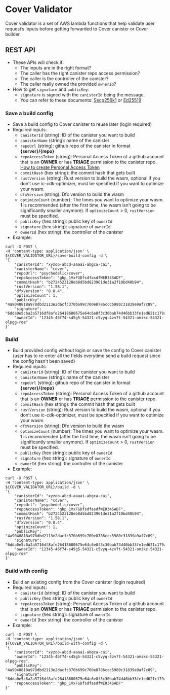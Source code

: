 # Cover Validator

Cover validator is a set of AWS lambda functions that help validate user request’s inputs before getting forwarded to Cover canister or Cover builder.

## REST API

- These APIs will check if:
  - The inputs are in the right format?
  - The caller has the right canister repo access permission?
  - The caller is the controller of the canister?
  - The caller really owned the provided `ownerId`?
- How to get `signature` and `publicKey`:
  - `signature` is signed with the `canisterId` being the message.
  - You can refer to these documents: [Secp256k1](https://github.com/dfinity/keysmith) or [Ed25519](https://github.com/Psychedelic/dfx-key)

### Save a build config

- Save a build config to Cover canister to reuse later (login required)
- Required inputs:
  - `canisterId` (string): ID of the canister you want to build
  - `canisterName` (string): name of the canister
  - `repoUrl` (string): github repo of the canister in format **{server}/{repo}**
  - `repoAccessToken` (string): Personal Access Token of a github account that is an **OWNER** or has **TRIAGE** permission to the canister repo. [How to create Personal Access Token](https://docs.github.com/en/authentication/keeping-your-account-and-data-secure/creating-a-personal-access-token)
  - `commitHash` (hex string): the commit hash that gets built
  - `rustVersion` (string): Rust version to build the wasm, optional if you don’t use ic-cdk-optimizer, must be specified if you want to optimize your wasm.
  - `dfxVersion` (string): Dfx version to build the wasm
  - `optimizeCount` (number): The times you want to optimize your wasm. 1 is recommended (after the first time, the wasm isn’t going to be significantly smaller anymore). If `optimizeCount` > 0, `rustVersion` must be specified.
  - `publicKey` (hex string): public key of `ownerId`
  - `signature` (hex string): signature of `ownerId`
  - `ownerId` (hex string): the controller of the canister
- Example:

```
curl -X POST \
-H 'content-type: application/json' \
${COVER_VALIDATOR_URL}/save-build-config -d \
'{
    "canisterId": "xyzoo-abcd-aaaai-abgca-cai",
    "canisterName": "cover",
    "repoUrl": "psychedelic/cover",
    "repoAccessToken": "ghp_1VxFGDfsdfasdfWER34SADF",
    "commitHash": "b2724523128eb8d5bd823961de31a2f10bd48b94",
    "rustVersion": "1.58.1",
    "dfxVersion": "0.8.4",
    "optimizeCount": 1,
    "publicKey": "4a9048818a978dbd2113e2dacfc370b699c700e8786ccc5980c31839a9af7c89",
    "signature": "6dda0e5c6a2a5716df8afe26418680675e64c6e8f3c30bab74d46bb33fe1ed621c179a7c8af2f554cbe213ddc89244f00c6cca95d43078aa24ac474075167164",
    "ownerId": "12345-46f74-s45g5-54321-c5vyq-4zv7t-54321-omikc-54321-olpgg-rqe"
}'
```

### Build

- Build provided config without login or save the config to Cover canister (user has to re-enter all the fields everytime send a build request since the config hasn't been saved)
- Required inputs:
  - `canisterId` (string): ID of the canister you want to build
  - `canisterName` (string): name of the canister
  - `repoUrl` (string): github repo of the canister in format **{server}/{repo}**
  - `repoAccessToken` (string): Personal Access Token of a github account that is an **OWNER** or has **TRIAGE** permission to the canister repo.
  - `commitHash` (hex string): the commit hash that gets built
  - `rustVersion` (string): Rust version to build the wasm, optional if you don’t use ic-cdk-optimizer, must be specified if you want to optimize your wasm.
  - `dfxVersion` (string): Dfx version to build the wasm
  - `optimizeCount` (number): The times you want to optimize your wasm. 1 is recommended (after the first time, the wasm isn’t going to be significantly smaller anymore). If `optimizeCount` > 0, `rustVersion` must be specified.
  - `publicKey` (hex string): public key of `ownerId`
  - `signature` (hex string): signature of `ownerId`
  - `ownerId` (hex string): the controller of the canister
- Example:

```
curl -X POST \
-H 'content-type: application/json' \
${COVER_VALIDATOR_URL}/build -d \
'{
    "canisterId": "xyzoo-abcd-aaaai-abgca-cai",
    "canisterName": "cover",
    "repoUrl": "psychedelic/cover",
    "repoAccessToken": "ghp_1VxFGDfsdfasdfWER34SADF",
    "commitHash": "b2724523128eb8d5bd823961de31a2f10bd48b94",
    "rustVersion": "1.58.1",
    "dfxVersion": "0.8.4",
    "optimizeCount": 1,
    "publicKey": "4a9048818a978dbd2113e2dacfc370b699c700e8786ccc5980c31839a9af7c89",
    "signature": "6dda0e5c6a2a5716df8afe26418680675e64c6e8f3c30bab74d46bb33fe1ed621c179a7c8af2f554cbe213ddc89244f00c6cca95d43078aa24ac474075167164",
    "ownerId": "12345-46f74-s45g5-54321-c5vyq-4zv7t-54321-omikc-54321-olpgg-rqe"
}'
```

### Build with config

- Build an existing config from the Cover canister (login required)
- Required inputs:
  - `canisterId` (string): ID of the canister you want to build
  - `publicKey` (hex string): public key of `ownerId`
  - `repoAccessToken` (string): Personal Access Token of a github account that is an **OWNER** or has **TRIAGE** permission to the canister repo.
  - `signature` (hex string): signature of `ownerId`
  - `ownerId` (hex string): the controller of the canister
- Example:

```
curl -X POST \
-H 'content-type: application/json' \
${COVER_VALIDATOR_URL}/build-with-config -d \
'{
    "canisterId": "xyzoo-abcd-aaaai-abgca-cai",
    "ownerId": "12345-46f74-s45g5-54321-c5vyq-4zv7t-54321-omikc-54321-olpgg-rqe",
    "publicKey": "4a9048818a978dbd2113e2dacfc370b699c700e8786ccc5980c31839a9af7c89",
    "signature": "6dda0e5c6a2a5716df8afe26418680675e64c6e8f3c30bab74d46bb33fe1ed621c179a7c8af2f554cbe213ddc89244f00c6cca95d43078aa24ac474075167164",
    "repoAccessToken": "ghp_1VxFGDfsdfasdfWER34SADF"
}'
```

